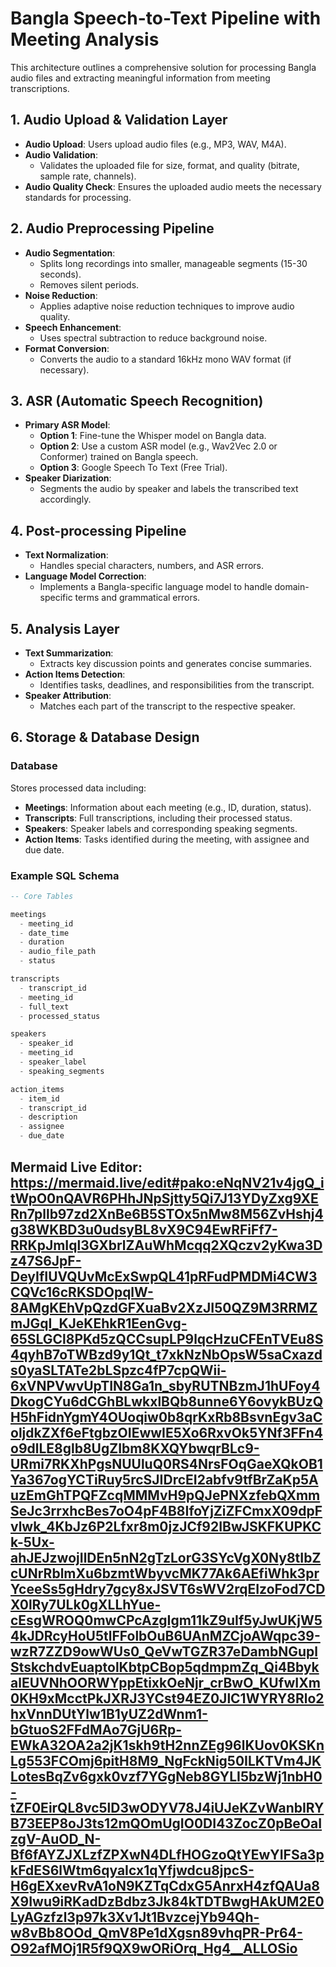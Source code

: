 # Bangla Speech-to-Text Pipeline with Meeting Analysis

This architecture outlines a comprehensive solution for processing Bangla audio files and extracting meaningful information from meeting transcriptions.

## 1. Audio Upload & Validation Layer
- **Audio Upload**: Users upload audio files (e.g., MP3, WAV, M4A).
- **Audio Validation**: 
  - Validates the uploaded file for size, format, and quality (bitrate, sample rate, channels).
- **Audio Quality Check**: Ensures the uploaded audio meets the necessary standards for processing.

## 2. Audio Preprocessing Pipeline
- **Audio Segmentation**: 
  - Splits long recordings into smaller, manageable segments (15-30 seconds).
  - Removes silent periods.
- **Noise Reduction**: 
  - Applies adaptive noise reduction techniques to improve audio quality.
- **Speech Enhancement**: 
  - Uses spectral subtraction to reduce background noise.
- **Format Conversion**: 
  - Converts the audio to a standard 16kHz mono WAV format (if necessary).

## 3. ASR (Automatic Speech Recognition)
- **Primary ASR Model**: 
  - **Option 1**: Fine-tune the Whisper model on Bangla data.
  - **Option 2**: Use a custom ASR model (e.g., Wav2Vec 2.0 or Conformer) trained on Bangla speech.
  - **Option 3**: Google Speech To Text (Free Trial).
- **Speaker Diarization**: 
  - Segments the audio by speaker and labels the transcribed text accordingly.

## 4. Post-processing Pipeline
- **Text Normalization**: 
  - Handles special characters, numbers, and ASR errors.
- **Language Model Correction**: 
  - Implements a Bangla-specific language model to handle domain-specific terms and grammatical errors.

## 5. Analysis Layer
- **Text Summarization**: 
  - Extracts key discussion points and generates concise summaries.
- **Action Items Detection**: 
  - Identifies tasks, deadlines, and responsibilities from the transcript.
- **Speaker Attribution**: 
  - Matches each part of the transcript to the respective speaker.

## 6. Storage & Database Design
### Database
Stores processed data including:
- **Meetings**: Information about each meeting (e.g., ID, duration, status).
- **Transcripts**: Full transcriptions, including their processed status.
- **Speakers**: Speaker labels and corresponding speaking segments.
- **Action Items**: Tasks identified during the meeting, with assignee and due date.

### Example SQL Schema

```sql
-- Core Tables

meetings
  - meeting_id
  - date_time
  - duration
  - audio_file_path
  - status

transcripts
  - transcript_id
  - meeting_id
  - full_text
  - processed_status

speakers
  - speaker_id
  - meeting_id
  - speaker_label
  - speaking_segments

action_items
  - item_id
  - transcript_id
  - description
  - assignee
  - due_date
```

## Mermaid Live Editor: https://mermaid.live/edit#pako:eNqNV21v4jgQ_itWpO0nQAVR6PHhJNpSjtty5Qi7J13YDyZxg9XERn7pllb97zd2XnBe6B5STOx5nMw8M56ZvHshj4g38WKBD3u0udsyBL8vX9C94EwRFiFf7-RRKpJmIql3GXbrlZAuWhMcqq2XQczv2yKwa3Dz47S6JpF-DeyIfIUVQUvMcExSwpQL41pRFudPMDMi4CW3CQVc16cRKSDOpqlW-8AMgKEhVpQzdGFXuaBv2XzJI50QZ9M3RRMZmJGqI_KJeKEhkR1EenGvg-65SLGCl8PKd5zQCCsupLP9lqcHzuCFEnTVEu8S4qyhB7oTWBzd9y1Qt_t7xkNzNbOpsW5saCxazds0yaSLTATe2bLSpzc4fP7cpQWii-6xVNPVwvUpTIN8Ga1n_sbyRUTNBzmJ1hUFoy4DkogCYu6dCGhBLwkxlBQb8unne6Y6ovykBUzQH5hFidnYgmY4OUoqiw0b8qrKxRb8BsvnEgv3aColjdkZXf6eFtgbzOIEwwIE5Xo6RxvOk5YNf3FFn4o9dlLE8glb8UgZIbm8KXQYbwqrBLc9-URmi7RKXhPgsNUUluQ0RS4NrsFOqGaeXQkOB1Ya367ogYCTiRuy5rcSJIDrcEI2abfv9tfBrZaKp5AuzEmGhTPQFZcqMMMvH9pQJePNXzfebQXmmSeJc3rrxhcBes7oO4pF4B8IfoYjZiZFCmxX09dpFvlwk_4KbJz6P2Lfxr8m0jzJCf92IBwJSKFKUPKCk-5Ux-ahJEJzwojIlDEn5nN2gTzLorG3SYcVgX0Ny8tIbZcUNrRblmXu6bzmtWbyvcMK77Ak6AEfiWhk3prYceeSs5gHdry7gcy8xJSVT6sWV2rqEIzoFod7CDX0lRy7ULk0gXLLhYue-cEsgWROQ0mwCPcAzgIgm11kZ9uIf5yJwUKjW54kJDRcyHoU5tlFFolbOuB6UAnMZCjoAWqpc39-wzR7ZZD9owWUs0_QeVwTGZR37eDambNGuplStskchdvEuaptolKbtpCBop5qdmpmZq_Qi4BbykalEUVNhOORWYppEtixkOeNjr_crBwO_KUfwIXm0KH9xMcctPkJXRJ3YCst94EZ0JlC1WYRY8Rlo2hxVnnDUtYlw1B1yUZ2dWnm1-bGtuoS2FFdMAo7GjU6Rp-EWkA32OA2a2jK1skh9tH2nnZEg96lKUov0KSKnLg553FCOmj6pitH8M9_NgFckNig50ILKTVm4JKLotesBqZv6gxk0vzf7YGgNeb8GYLI5bzWj1nbH0-tZF0EirQL8vc5lD3wODYV78J4iUJeKZvWanbIRYB73EEP8oJ3ts12mQOmUgIO0DI43ZocZ0pBeOaIzgV-AuOD_N-Bf6fAYZJXLzfZPXwN4DLfHOGzoQtYEwYIFSa3pkFdES6lWtm6qyaIcx1qYfjwdcu8jpcS-H6gEXxevRvA1oN9KZTqCdxG5AnrxH4zfQAUa8X9Iwu9iRKadDzBdbz3Jk84kTDTBwgHAkUM2E0LyAGzfzl3p97k3Xv1Jt1BvzcejYb94Qh-w8vBb8OOd_QmV8Pe1dXgsn89vhqPR-Pr64-O92afMOj1R5f9QX9wORiOrq_Hg4__ALLOSio
